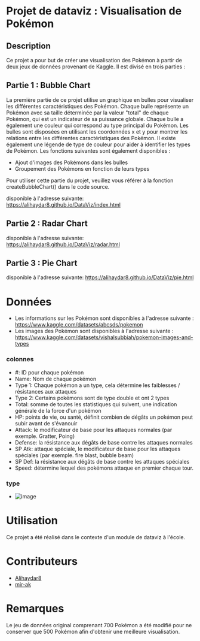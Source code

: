 # Projet de dataviz : Visualisation de Pokémon
## Description
Ce projet a pour but de créer une visualisation des Pokémon à partir de deux jeux de données provenant de Kaggle. Il est divisé en trois parties :


## Partie 1 : Bubble Chart

La première partie de ce projet utilise un graphique en bulles pour visualiser les différentes caractéristiques des Pokémon. Chaque bulle représente un Pokémon avec sa taille déterminée par la valeur "total" de chaque Pokémon, qui est un indicateur de sa puissance globale. Chaque bulle a également une couleur qui correspond au type principal du Pokémon. Les bulles sont disposées en utilisant les coordonnées x et y pour montrer les relations entre les différentes caractéristiques des Pokémon. Il existe également une légende de type de couleur pour aider à identifier les types de Pokémon. Les fonctions suivantes sont également disponibles :

- Ajout d'images des Pokémons dans les bulles
- Groupement des Pokémons en fonction de leurs types

Pour utiliser cette partie du projet, veuillez vous référer à la fonction createBubbleChart() dans le code source.

disponible à l'adresse suivante: https://alihaydar8.github.io/DataViz/index.html

## Partie 2 : Radar Chart


disponible à l'adresse suivante: https://alihaydar8.github.io/DataViz/radar.html

## Partie 3 : Pie Chart

disponible à l'adresse suivante: https://alihaydar8.github.io/DataViz/pie.html



# Données

- Les informations sur les Pokémon sont disponibles à l'adresse suivante : https://www.kaggle.com/datasets/abcsds/pokemon
- Les images des Pokémon sont disponibles à l'adresse suivante : https://www.kaggle.com/datasets/vishalsubbiah/pokemon-images-and-types

### colonnes
- #: ID pour chaque pokémon
- Name: Nom de chaque pokémon
- Type 1: Chaque pokémon a un type, cela détermine les faiblesses / résistances aux attaques
- Type 2: Certains pokémons sont de type double et ont 2 types
- Total: somme de toutes les statistiques qui suivent, une indication générale de la force d'un pokémon
- HP: points de vie, ou santé, définit combien de dégâts un pokémon peut subir avant de s'évanouir
- Attack: le modificateur de base pour les attaques normales (par exemple. Gratter, Poing)
- Defense: la résistance aux dégâts de base contre les attaques normales
- SP Atk: attaque spéciale, le modificateur de base pour les attaques spéciales (par exemple. fire blast, bubble beam)
- SP Def: la résistance aux dégâts de base contre les attaques spéciales
- Speed: détermine lequel des pokémons attaque en premier chaque tour.
  
### type 
  - ![image](https://www.pokepedia.fr/images/5/50/Miniature_Type_T%C3%A9racristal_Combat_EV.png)

# Utilisation
Ce projet a été réalisé dans le contexte d'un module de dataviz à l'école.

# Contributeurs
- [Alihaydar8](https://github.com/alihaydar8)
- [mir-ak](https://github.com/mir-ak)

# Remarques
Le jeu de données original comprenant 700 Pokémon a été modifié pour ne conserver que 500 Pokémon afin d'obtenir une meilleure visualisation.
